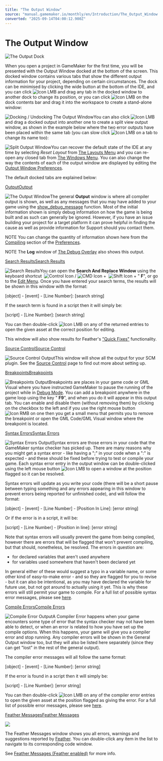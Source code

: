 ```yaml
---
title: "The Output Window"
source: "manual.gamemaker.io/monthly/en/Introduction/The_Output_Window.htm"
converted: "2025-09-14T04:00:12.900Z"
---
```


# The Output Window

![The Output Dock](../assets/Images/Introduction/Output_General.png)

When you open a project in GameMaker for the first time, you will be presented with the Output Window docked at the bottom of the screen. This docked window contains various tabs that show the different output information for your project, depending on certain circumstances. The dock can be minimised by clicking the wide button at the bottom of the IDE, and you can click ![Icon LMB](../assets/Images/Icons/Icon_LMB.png) and drag any tab in the docked window to another dock to change its position, or you can click ![Icon LMB](../assets/Images/Icons/Icon_LMB.png) on the dock contents bar and drag it into the workspace to create a stand-alone window:

![Docking / Undocking The Output Window](../assets/Images/Introduction/Output_Window.gif)You can also click ![Icon LMB](../assets/Images/Icons/Icon_LMB.png) and drag a docked output into another one to create a split view output window, as shown in the example below where the two error outputs have been placed within the same tab (you can slow click ![Icon LMB](../assets/Images/Icons/Icon_LMB.png) on a tab to change its name too):

![Split Output Window](../assets/Images/Introduction/Output_SplitWindow.gif)You can recover the default state of the IDE at any time by selecting _Reset Layout_ from [The Layouts Menu](../IDE_Navigation/Menus/The_Layouts_Menu.md) and you can re-open any closed tab from [The Windows Menu](../IDE_Navigation/Menus/The_Windows_Menu.md). You can also change the way the contents of each of the output window are displayed by editing the [Output Window Preferences](../Setting_Up_And_Version_Information/IDE_Preferences/General/Output_Windows.md).

The default docked tabs are explained below:

[OutputOutput](The_Output_Window.htm#)

![The Output Window](../assets/Images/Introduction/Output_Output.png)The general **Output** window is where all compiler output is shown, as well as any messages that you may have added to your game using the [show\_debug\_message](../../../../GameMaker_Language/GML_Reference/Debugging/show_debug_message.md) function. Most of the initial information shown is simply debug information on how the game is being built and as such can generally be ignored. However, if you have an issue building your project for a target platform it can prove helpful in finding the cause as well as provide information for Support should you contact them.

NOTE You can change the quantity of information shown here from the [Compiling](../Setting_Up_And_Version_Information/IDE_Preferences/General_Preferences.md) section of the [Preferences](../Setting_Up_And_Version_Information/IDE_Preferences.md).

NOTE The **Log** window of [The Debug Overlay](../GameMaker_Language/GML_Reference/Debugging/The_Debug_Overlay.md) also shows this output.

[Search ResultsSearch Results](The_Output_Window.htm#)

![Search Results](../assets/Images/Introduction/Output_Search.png)You can open the **Search And Replace Window** using the keyboard shortcut  ![Control Icon](../assets/Images/Icons/Icon_Ctrl.png) / ![CMD Icon](../assets/Images/Icons/Icon_Cmd.png) +  ![Shift Icon](../assets/Images/Icons/Icon_Shift.png) + " **F**", or go to the [Edit Menu](../IDE_Navigation/Menus/The_Edit_Menu.md). Once you have entered your search terms, the results will be shown in this window with the format:

\[object\] - \[event\] - \[Line Number\]: \[search string\]

If the search term is found in a script then it will simply be:

\[script\] - \[Line Number\]: \[search string\]

You can then double-click ![Icon LMB](../assets/Images/Icons/Icon_LMB.png) on any of the returned entries to open the given asset at the correct position for editing.

This window will also show results for Feather's ["Quick Fixes"](../The_Asset_Editors/Code_Editor_Properties/Feather_Features.htm#h1) functionality.

[Source ControlSource Control](The_Output_Window.htm#)

![Source Control Output](../assets/Images/Introduction/Output_SourceControl.png)This window will show all the output for your SCM plugin. See the [Source Control](../IDE_Tools/Source_Control.md) page to find out more about setting up.

[BreakpointsBreakpoints](The_Output_Window.htm#)

![Breakpoints Output](../assets/Images/Introduction/Output_Breakpoints.png)Breakpoints are places in your game code or GML Visual where you have instructed GameMaker to pause the running of the project while in [Debug Mode](Debugging.md). You can add a breakpoint anywhere in the game loop using the key " **F9**", and when you do it will appear in this output tab. You can enable and disable them (without removing them) by clicking on the checkbox to the left and if you use the right mouse button ![Icon RMB](../assets/Images/Icons/Icon_RMB.png) on one then you get a small menu that permits you to remove the breakpoint or open the GML Code/GML Visual window where the breakpoint is located.

[Syntax ErrorsSyntax Errors](The_Output_Window.htm#)

![Syntax Errors Output](../assets/Images/Introduction/Output_SyntaxErrors.png)Syntax errors are those errors in your code that the GameMaker syntax checker has picked up. There are many reasons why you might get a syntax error - like having a ";" in your code when a ":" is expected - and these should be fixed before trying to test or compile your game. Each syntax error entry in the output window can be double-clicked using the left mouse button ![Icon LMB](../assets/Images/Icons/Icon_LMB.png) to open a window at the position flagged so it can be resolved.

Syntax errors will update as you write your code (there will be a short pause between typing something and any errors appearing in this window to prevent errors being reported for unfinished code), and will follow the format:

\[object\] - \[event\] - \[Line Number\] - \[Position In Line\]: \[error string\]

Or if the error is in a script, it will be:

\[script\] - \[Line Number\] - \[Position in line\]: \[error string\]

Note that syntax errors will usually prevent the game from being compiled, however there are errors that will be flagged that won't prevent compiling, but that should, nonetheless, be resolved. The errors in question are:

-   for declared variables that aren't used anywhere
-   for variables used somewhere that haven't been declared yet

In general either of these would suggest a typo in a variable name, or some other kind of easy-to-make error - and so they are flagged for you to revise - but it can also be intentional, as you may have declared the variable for future use, but not got around to actually using it yet. This is why these errors will still permit your game to compile. For a full list of possible syntax error messages, please see [here](../Additional_Information/Errors/Syntax_Errors.md).

[Compile ErrorsCompile Errors](The_Output_Window.htm#)

![Compile Error Output](../assets/Images/Introduction/Output_CompileErrors.png)A Compiler Error happens when your game encounters some type of error that the syntax checker may not have been able to detect, or when an error is related to how you have set up the compile options. When this happens, your game will give you a compiler error and stop running. Any compiler errors will be shown in the General Output window too, but they will also be listed here separately (since they can get "lost" in the rest of the general output).

The compiler error messages will all follow the same format:

\[object\] - \[event\] - \[Line Number\]: \[error string\]

If the error is found in a script then it will simply be:

\[script\] - \[Line Number\]: \[error string\]

You can then double-click ![Icon LMB](../assets/Images/Icons/Icon_LMB.png) on any of the compiler error entries to open the given asset at the position flagged as giving the error. For a full list of possible error messages, please see [here](../Additional_Information/Errors/Compiler_Errors.md).

[Feather MessagesFeather Messages](The_Output_Window.htm#)

![](../assets/Images/Scripting_Reference/Additional_Information/Output_Feather_Searchable_Sortable.png)

The Feather Messages window shows you all errors, warnings and suggestions reported by [Feather](../Setting_Up_And_Version_Information/IDE_Preferences/Feather_Settings.md). You can double-click any item in the list to navigate to its corresponding code window.

See [Feather Messages (Feather enabled)](../Additional_Information/Errors/Syntax_Errors.htm#h) for more info.